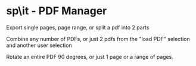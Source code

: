 # sp\it - PDF Manager

Export single pages, page range, or split a pdf into 2 parts

Combine any number of PDFs, or just 2 pdfs from the "load PDF" selection and another user selection

Rotate an entire PDF 90 degrees, or just 1 page or a range of pages.
